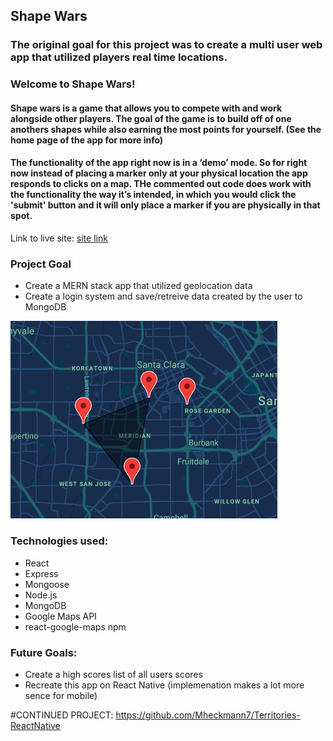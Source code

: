 ## Shape Wars

### The original goal for this project was to create a multi user web app that utilized players real time locations.

### Welcome to Shape Wars!

#### Shape wars is a game that allows you to compete with and work alongside other players. The goal of the game is to build off of one anothers shapes while also earning the most points for yourself. (See the home page of the app for more info)

#### The functionality of the app right now is in a ‘demo’ mode. So for right now instead of placing a marker only at your physical location the app responds to clicks on a map. THe commented out code does work with the functionality the way it’s intended, in which you would click the 'submit' button and it will only place a marker if you are physically in that spot.

Link to live site: [site link](https://shape-wars.netlify.app/)

### Project Goal

- Create a MERN stack app that utilized geolocation data
- Create a login system and save/retreive data created by the user to MongoDB

![screenshot](src/img/step1.png)

### Technologies used:

- React
- Express
- Mongoose
- Node.js
- MongoDB
- Google Maps API
- react-google-maps npm

### Future Goals:

- Create a high scores list of all users scores
- Recreate this app on React Native (implemenation makes a lot more sence for mobile)

#CONTINUED PROJECT: https://github.com/Mheckmann7/Territories-ReactNative
